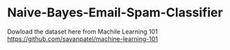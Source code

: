 # Naive-Bayes-Email-Spam-Classifier
Dowload the dataset here from Machile Learning 101 https://github.com/savanpatel/machine-learning-101
